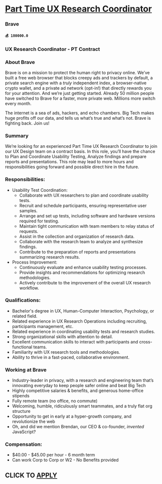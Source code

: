 # [Part Time UX Research Coordinator](https://www.remotewlb.com/apply/part-time-ux-research-coordinator-68935)  
### Brave  
#### `💰 180000.0`  

### **UX Research Coordinator - PT Contract**

###  **About Brave**

Brave is on a mission to protect the human right to privacy online. We’ve built a free web browser that blocks creepy ads and trackers by default, a private search engine with a _truly_ independent index, a browser-native crypto wallet, and a private ad network (opt-in!) that directly rewards you for your attention. And we’re just getting started. Already 50 million people have switched to Brave for a faster, more private web. Millions more switch every month.

The internet is a sea of ads, hackers, and echo chambers. Big Tech makes huge profits off our data, and tells us what’s true and what’s not. Brave is fighting back. Join us!

### Summary

We’re looking for an experienced Part Time UX Research Coordinator to join our UX Design team on a contract basis. In this role, you’ll have the chance to Plan and Coordinate Usability Testing, Analyze findings and prepare reports and presentations. This role may lead to more hours and responsibilities going forward and possible direct hire in the future.

### Responsibilities:

  * Usability Test Coordination:
    * Collaborate with UX researchers to plan and coordinate usability tests.
    * Recruit and schedule participants, ensuring representative user samples.
    * Arrange and set up tests, including software and hardware versions required for testing. 
    * Maintain tight communication with team members to relay status of requests.
    * Assist in the collection and organization of research data.
    * Collaborate with the research team to analyze and synthesize findings.
    * Contribute to the preparation of reports and presentations summarizing research results.
  * Process Improvement:
    * Continuously evaluate and enhance usability testing processes.
    * Provide insights and recommendations for optimizing research methodologies.
    * Actively contribute to the improvement of the overall UX research workflow.

### **Qualifications:**

  * Bachelor's degree in UX, Human-Computer Interaction, Psychology, or related field.
  * Related experience in UX Research Operations including recruiting, participants management, etc. 
  * Related experience in coordinating usability tests and research studies.
  * Strong organizational skills with attention to detail.
  * Excellent communication skills to interact with participants and cross-functional teams.
  * Familiarity with UX research tools and methodologies.
  * Ability to thrive in a fast-paced, collaborative environment.

### Working at Brave

  * Industry-leader in privacy, with a research and engineering team that’s innovating everyday to keep people safer online and beat Big Tech
  * Highly competitive salaries & benefits, and generous home-office stipends
  * Fully remote team (no office, no commute)
  * Welcoming, humble, ridiculously smart teammates, and a truly flat org structure
  * Opportunity to get in early at a hyper-growth company, and revolutionize the web
  * Oh, and did we mention Brendan, our CEO & co-founder, _invented_ JavaScript?

### **Compensation:**

  * $40.00 - $45.00 per hour - 6 month term
  * Can work Corp to Corp or W2 - No Benefits provided

  
## CLICK TO [APPLY](https://www.remotewlb.com/apply/part-time-ux-research-coordinator-68935)

